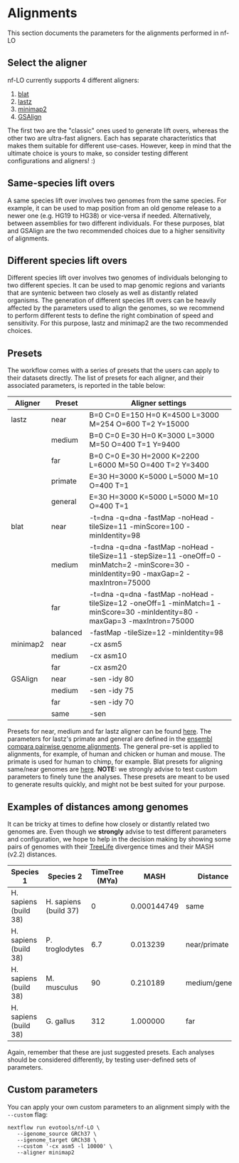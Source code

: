 # Alignments
This section documents the parameters for the alignments performed in nf-LO

## Select the aligner
nf-LO currently supports 4 different aligners:
1. [blat](https://hgdownload.soe.ucsc.edu/admin/exe/linux.x86_64/blat/)
2. [lastz](https://github.com/UCSantaCruzComputationalGenomicsLab/lastz)
3. [minimap2](https://github.com/hsinnan75/GSAlign)
4. [GSAlign](https://github.com/lh3/minimap2)

The first two are the "classic" ones used to generate lift overs, whereas the other two are ultra-fast aligners.
Each has separate characteristics that makes them suitable for different use-cases. 
However, keep in mind that the ultimate choice is yours to make, so consider testing different configurations and aligners! :)

## Same-species lift overs
A same species lift over involves two genomes from the same species. For example, it can be used to map position from an old genome release to a newer one (e.g. HG19 to HG38) or vice-versa if needed. Alternatively, between assemblies for two different individuals.
For these purposes, blat and GSAlign are the two recommended choices due to a higher sensitivity of alignments.

## Different species lift overs
Different species lift over involves two genomes of individuals belonging to two different species. It can be used to map genomic regions and variants that are syntenic between two closely as well as distantly related organisms. The generation of different species lift overs can be heavily affected by the parameters used to align the genomes, so we recommend to perform different tests to define the right combination of speed and sensitivity.
For this purpose, lastz and minimap2 are the two recommended choices.

## Presets
The workflow comes with a series of presets that the users can apply to their datasets directly. The list of presets for each aligner, and their associated parameters, is reported in the table below:


|   Aligner |       Preset      |   Aligner settings    |
|-----------|-------------------|-----------------------|
| lastz     |       near        | B=0 C=0 E=150 H=0 K=4500 L=3000 M=254 O=600 T=2 Y=15000 |
|           |       medium      | B=0 C=0 E=30 H=0 K=3000 L=3000 M=50 O=400 T=1 Y=9400  |
|           |       far         | B=0 C=0 E=30 H=2000 K=2200 L=6000 M=50 O=400 T=2 Y=3400  |
|           |      primate      | E=30 H=3000 K=5000 L=5000 M=10 O=400 T=1  |
|           |      general      | E=30 H=3000 K=5000 L=5000 M=10 O=400 T=1  |
| blat      |       near        | -t=dna -q=dna -fastMap -noHead -tileSize=11 -minScore=100 -minIdentity=98 |
|           |       medium      | -t=dna -q=dna -fastMap -noHead -tileSize=11 -stepSize=11 -oneOff=0 -minMatch=2 -minScore=30 -minIdentity=90 -maxGap=2 -maxIntron=75000|
|           |       far         | -t=dna -q=dna -fastMap -noHead -tileSize=12 -oneOff=1 -minMatch=1 -minScore=30 -minIdentity=80 -maxGap=3 -maxIntron=75000 |
|           |       balanced    | -fastMap -tileSize=12 -minIdentity=98 |
| minimap2  |       near        | -cx asm5 |
|           |       medium      | -cx asm10 |
|           |       far         | -cx asm20 |
| GSAlign   |       near        | -sen -idy 80 |
|           |       medium      | -sen -idy 75 |
|           |       far         | -sen -idy 70 |
|           |       same        | -sen |

Presets for near, medium and far lastz aligner can be found [here](https://github.com/ENCODE-DCC/kentUtils/blob/master/src/hg/utils/automation/runLastzChain.sh). The parameters for lastz's primate and general are defined in the [ensembl compara pairwise genome alignments](https://m.ensembl.org/info/genome/compara/analyses.html). The general pre-set is applied to alignments, for example, of human and chicken or human and mouse. The primate is used for human to chimp, for example. 
Blat presets for aligning same/near genomes are [here](https://github.com/ENCODE-DCC/kentUtils/blob/master/src/hg/utils/automation/doSameSpeciesLiftOver.pl). 
**NOTE:** we strongly advise to test custom parameters to finely tune the analyses. These presets are meant to be used to generate results quickly, and might not be best suited for your purpose.

## Examples of distances among genomes
It can be tricky at times to define how closely or distantly related two genomes are. 
Even though we **strongly** advise to test different parameters and configuration, we hope to help in the decision making by showing some pairs of genomes with their [TreeLife](http://www.timetree.org/) divergence times and their MASH (v2.2) distances.

|       Species 1       |       Species 2       |  TimeTree (MYa) |     MASH     |    Distance    |
|-----------------------|-----------------------|-----------------|--------------|----------------|
| H. sapiens (build 38) | H. sapiens (build 37) |        0        |  0.000144749 |      same      |
| H. sapiens (build 38) |     P. troglodytes    |       6.7       |   0.013239   |  near/primate  |
| H. sapiens (build 38) |      M. musculus      |       90        |   0.210189   | medium/general |
| H. sapiens (build 38) |       G. gallus       |       312       |   1.000000   |       far      |

Again, remember that these are just suggested presets. Each analyses should be considered differently, by testing user-defined sets of parameters.

## Custom parameters
You can apply your own custom parameters to an alignment simply with the `--custom` flag:
```
nextflow run evotools/nf-LO \
   --igenome_source GRCh37 \
   --igenome_target GRCh38 \
   --custom '-cx asm5 -l 10000' \
   --aligner minimap2  
``` 

